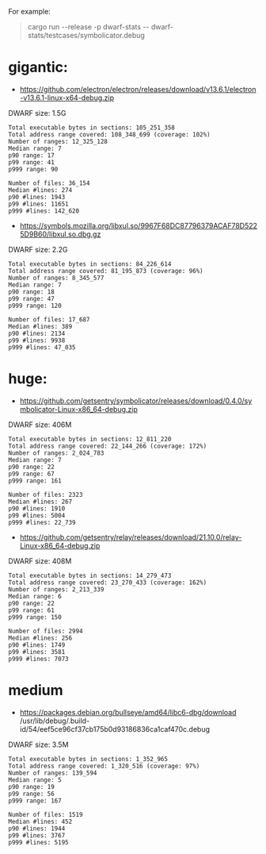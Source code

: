 For example:

> cargo run --release -p dwarf-stats -- dwarf-stats/testcases/symbolicator.debug

# gigantic:

- https://github.com/electron/electron/releases/download/v13.6.1/electron-v13.6.1-linux-x64-debug.zip

DWARF size: 1.5G

```
Total executable bytes in sections: 105_251_358
Total address range covered: 108_348_699 (coverage: 102%)
Number of ranges: 12_325_128
Median range: 7
p90 range: 17
p99 range: 41
p999 range: 90

Number of files: 36_154
Median #lines: 274
p90 #lines: 1943
p99 #lines: 11651
p999 #lines: 142_620
```

- https://symbols.mozilla.org/libxul.so/9967F68DC87796379ACAF78D5225D9B60/libxul.so.dbg.gz

DWARF size: 2.2G

```
Total executable bytes in sections: 84_226_614
Total address range covered: 81_195_873 (coverage: 96%)
Number of ranges: 8_345_577
Median range: 7
p90 range: 18
p99 range: 47
p999 range: 120

Number of files: 17_687
Median #lines: 389
p90 #lines: 2134
p99 #lines: 9938
p999 #lines: 47_035
```

# huge:

- https://github.com/getsentry/symbolicator/releases/download/0.4.0/symbolicator-Linux-x86_64-debug.zip

DWARF size: 406M

```
Total executable bytes in sections: 12_811_220
Total address range covered: 22_144_266 (coverage: 172%)
Number of ranges: 2_024_783
Median range: 7
p90 range: 22
p99 range: 67
p999 range: 161

Number of files: 2323
Median #lines: 267
p90 #lines: 1910
p99 #lines: 5004
p999 #lines: 22_739
```

- https://github.com/getsentry/relay/releases/download/21.10.0/relay-Linux-x86_64-debug.zip

DWARF size: 408M

```
Total executable bytes in sections: 14_279_473
Total address range covered: 23_270_433 (coverage: 162%)
Number of ranges: 2_213_339
Median range: 6
p90 range: 22
p99 range: 61
p999 range: 150

Number of files: 2994
Median #lines: 256
p90 #lines: 1749
p99 #lines: 3581
p999 #lines: 7073
```

# medium

- https://packages.debian.org/bullseye/amd64/libc6-dbg/download
  /usr/lib/debug/.build-id/54/eef5ce96cf37cb175b0d93186836ca1caf470c.debug

DWARF size: 3.5M

```
Total executable bytes in sections: 1_352_965
Total address range covered: 1_320_516 (coverage: 97%)
Number of ranges: 139_594
Median range: 5
p90 range: 19
p99 range: 56
p999 range: 167

Number of files: 1519
Median #lines: 452
p90 #lines: 1944
p99 #lines: 3767
p999 #lines: 5195
```
